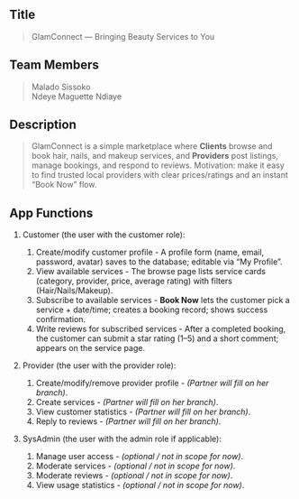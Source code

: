## Title
> GlamConnect — Bringing Beauty Services to You

## Team Members
> Malado Sissoko \
> Ndeye Maguette Ndiaye

## Description 
> GlamConnect is a simple marketplace where **Clients** browse and book hair, nails, and makeup services, and **Providers** post listings, manage bookings, and respond to reviews. Motivation: make it easy to find trusted local providers with clear prices/ratings and an instant “Book Now” flow.

## App Functions
1. Customer (the user with the customer role):
    1. Create/modify customer profile - A profile form (name, email, password, avatar) saves to the database; editable via “My Profile”.
    2. View available services - The browse page lists service cards (category, provider, price, average rating) with filters (Hair/Nails/Makeup).
    3. Subscribe to available services - **Book Now** lets the customer pick a service + date/time; creates a booking record; shows success confirmation.
    4. Write reviews for subscribed services - After a completed booking, the customer can submit a star rating (1–5) and a short comment; appears on the service page.

2. Provider (the user with the provider role):
    1. Create/modify/remove provider profile - *(Partner will fill on her branch)*.
    2. Create services - *(Partner will fill on her branch)*.
    3. View customer statistics - *(Partner will fill on her branch)*.
    4. Reply to reviews - *(Partner will fill on her branch)*.

3. SysAdmin (the user with the admin role if applicable):
    1. Manage user access - *(optional / not in scope for now)*.
    2. Moderate services - *(optional / not in scope for now)*.
    3. Moderate reviews - *(optional / not in scope for now)*.
    4. View usage statistics - *(optional / not in scope for now)*.